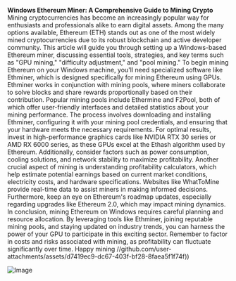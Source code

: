 **Windows Ethereum Miner: A Comprehensive Guide to Mining Crypto**
Mining cryptocurrencies has become an increasingly popular way for enthusiasts and professionals alike to earn digital assets. Among the many options available, Ethereum (ETH) stands out as one of the most widely mined cryptocurrencies due to its robust blockchain and active developer community. This article will guide you through setting up a Windows-based Ethereum miner, discussing essential tools, strategies, and key terms such as "GPU mining," "difficulty adjustment," and "pool mining."
To begin mining Ethereum on your Windows machine, you'll need specialized software like Ethminer, which is designed specifically for mining Ethereum using GPUs. Ethminer works in conjunction with mining pools, where miners collaborate to solve blocks and share rewards proportionally based on their contribution. Popular mining pools include Ethermine and F2Pool, both of which offer user-friendly interfaces and detailed statistics about your mining performance.
The process involves downloading and installing Ethminer, configuring it with your mining pool credentials, and ensuring that your hardware meets the necessary requirements. For optimal results, invest in high-performance graphics cards like NVIDIA RTX 30 series or AMD RX 6000 series, as these GPUs excel at the Ethash algorithm used by Ethereum. Additionally, consider factors such as power consumption, cooling solutions, and network stability to maximize profitability.
Another crucial aspect of mining is understanding profitability calculators, which help estimate potential earnings based on current market conditions, electricity costs, and hardware specifications. Websites like WhatToMine provide real-time data to assist miners in making informed decisions. Furthermore, keep an eye on Ethereum's roadmap updates, especially regarding upgrades like Ethereum 2.0, which may impact mining dynamics.
In conclusion, mining Ethereum on Windows requires careful planning and resource allocation. By leveraging tools like Ethminer, joining reputable mining pools, and staying updated on industry trends, you can harness the power of your GPU to participate in this exciting sector. Remember to factor in costs and risks associated with mining, as profitability can fluctuate significantly over time. Happy mining 
 //github.com/user-attachments/assets/d7419ec9-dc67-403f-bf28-8faea5f1f74f))


![Image](https://github.com/user-attachments/assets/d7419ec9-dc67-403f-bf28-8faea5f1f74f)